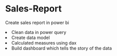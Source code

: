# Sales-Report
Create sales report in power bi
<li>Clean data in power query</li>
<li>Create data model</li>
<li>Calculated measures using dax</li>
<li>Build dashboard which tells the story of the data</li>
